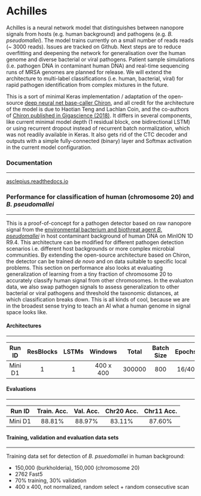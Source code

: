 # Achilles

Achilles is a neural network model that distinguishes between nanopore signals from hosts (e.g. human background) and pathogens (e.g. *B. pseudomallei*). The model trains currently on a small number of reads reads (~ 3000 reads). Issues are tracked on Github. Next steps are to reduce overfitting and deepening the network for generalisation over the human genome and diverse bacterial or viral pathogens. Patient sample simulations (i.e. pathogen DNA in contaminant human DNA) and real-time sequencing runs of MRSA genomes are planned for release. We will extend the architecture to multi-label classifications (i.e. human, bacterial, viral) for rapid pathogen identification from complex mixtures in the future.

This is a sort of minimal Keras implementation / adaptation of the open-source [deep neural net base-caller Chiron](https://github.com/haotianteng/Chiron), and all credit for the architecture of the model is due to Haotian Teng and Lachlan Coin, and the co-authors of [Chiron published in Gigascience (2018)](https://academic.oup.com/gigascience/article/7/5/giy037/4966989). It differs in several components, like current minimal model depth (1 residual block, one bidirectional LSTM) or using recurrent dropout instead of recurrent batch normalization, which was not readily available in Keras. It also gets rid of the CTC decoder and outputs with a simple fully-connected (binary) layer and Softmax activation in the current model configuration.

### Documentation
---

[asclepius.readthedocs.io](https://asclepius.readthedocs.io)

### Performance for classification of human (chromosome 20) and *B. pseudomallei*
---

This is a proof-of-concept for a pathogen detector based on raw nanopore signal from the [environmental bacterium and biothreat agent *B. pseudomallei*](https://www.ncbi.nlm.nih.gov/pmc/articles/PMC4746747/) in host contaminant background of human DNA on MinION 1D R9.4. This architecture can be modified for different pathogen detection scenarios i.e. different host backgrounds or more complex microbial communities. By extending the open-source architecture based on Chiron, the detector can be trained *de novo* and on data suitable to specific local problems. This section on performance also looks at evaluating generalization of learning from a tiny fraction of chromosome 20 to accurately classify human signal from other chromosomes. In the evaluaton data, we also swap pathogen signals to assess generalization to other bacterial or viral pathogens and threshold the taxonomic distances, at which classification breaks down. This is all kinds of cool, because we are in the broadest sense trying to teach an AI what a human genome in signal space looks like.

#### Architectures
---

| Run ID   | ResBlocks | LSTMs  | Windows   | Total     | Batch Size  | Epochs | LSTM Dropout   | Recurrent Dropout | Parameters | 
| :------: | :-------: | :----: | :-------: | :-------: | :---------: | :----: | :------------: | :---------------: | :--------: |
| Mini D1  |  1        | 1      | 400 x 400 | 300000    | 800         | 16/40  | 0.2            | 0.2               | 999,778    |

#### Evaluations
---


| Run ID   | Train. Acc. | Val. Acc.  | Chr20 Acc. | Chr11 Acc.  |   
| :------: | :----------:| :--------: | :--------: | :---------: |
| Mini D1  |  88.81%     | 88.97%     | 83.11%     | 87.60%      |


#### Training, validation and evaluation data sets
---

Training data set for detection of *B. psuedomallei* in human background:

* 150,000 (burkholderia), 150,000 (chromosome 20)
* 2762 Fast5
* 70% training, 30% validation
* 400 x 400, not normalized, random select + random consecutive scan
